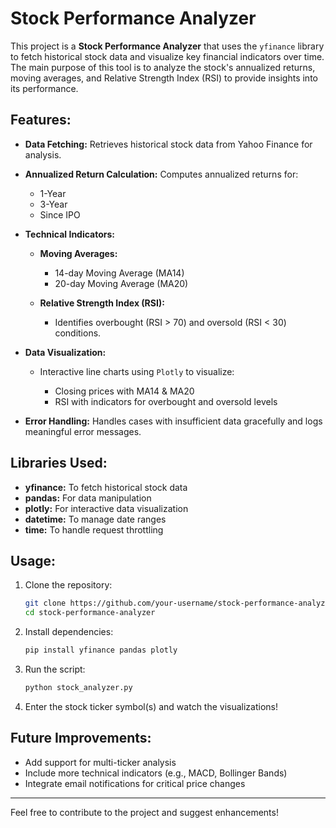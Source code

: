 # Stock Performance Analyzer 

This project is a **Stock Performance Analyzer** that uses the `yfinance` library to fetch historical stock data and visualize key financial indicators over time. The main purpose of this tool is to analyze the stock's annualized returns, moving averages, and Relative Strength Index (RSI) to provide insights into its performance.

## Features:

* **Data Fetching:**
  Retrieves historical stock data from Yahoo Finance for analysis.

* **Annualized Return Calculation:**
  Computes annualized returns for:

  * 1-Year
  * 3-Year
  * Since IPO

* **Technical Indicators:**

  * **Moving Averages:**

    * 14-day Moving Average (MA14)
    * 20-day Moving Average (MA20)
  * **Relative Strength Index (RSI):**

    * Identifies overbought (RSI > 70) and oversold (RSI < 30) conditions.

* **Data Visualization:**

  * Interactive line charts using `Plotly` to visualize:

    * Closing prices with MA14 & MA20
    * RSI with indicators for overbought and oversold levels

* **Error Handling:**
  Handles cases with insufficient data gracefully and logs meaningful error messages.

## Libraries Used:

* **yfinance:** To fetch historical stock data
* **pandas:** For data manipulation
* **plotly:** For interactive data visualization
* **datetime:** To manage date ranges
* **time:** To handle request throttling

## Usage:

1. Clone the repository:

   ```bash
   git clone https://github.com/your-username/stock-performance-analyzer.git
   cd stock-performance-analyzer
   ```

2. Install dependencies:

   ```bash
   pip install yfinance pandas plotly
   ```

3. Run the script:

   ```bash
   python stock_analyzer.py
   ```

4. Enter the stock ticker symbol(s) and watch the visualizations!

## Future Improvements:

* Add support for multi-ticker analysis
* Include more technical indicators (e.g., MACD, Bollinger Bands)
* Integrate email notifications for critical price changes

---

Feel free to contribute to the project and suggest enhancements!
